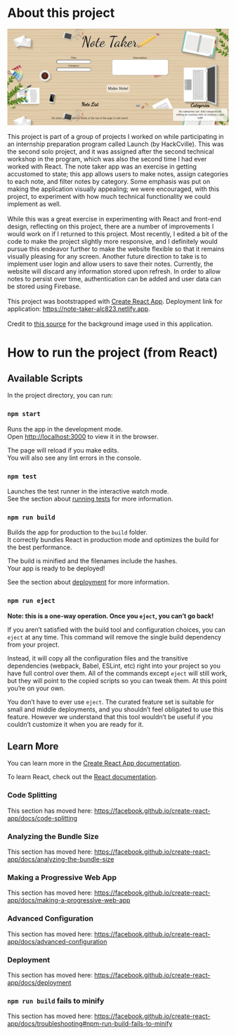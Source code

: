 # About this project

![Screenshot image of website](./website_screenshot.png)

This project is part of a group of projects I worked on while participating in an internship preparation program called Launch (by HackCville). This was the second solo project, and it was assigned after the second technical workshop in the program, which was also the second time I had ever worked with React. The note taker app was an exercise in getting accustomed to state; this app allows users to make notes, assign categories to each note, and filter notes by category. Some emphasis was put on making the application visually appealing; we were encouraged, with this project, to experiment with how much technical functionality we could implement as well.
<br><br>
While this was a great exercise in experimenting with React and front-end design, reflecting on this project, there are a number of improvements I would work on if I returned to this project. Most recently, I edited a bit of the code to make the project slightly more responsive, and I definitely would pursue this endeavor further to make the website flexible so that it remains visually pleasing for any screen. Another future direction to take is to implement user login and allow users to save their notes. Currently, the website will discard any information stored upon refresh. In order to allow notes to persist over time, authentication can be added and user data can be stored using Firebase.
<br><br>
This project was bootstrapped with [Create React App](https://github.com/facebook/create-react-app). Deployment link for application: https://note-taker-alc823.netlify.app.
<br><br>
Credit to [this source](https://png.pngtree.com/thumb_back/fw800/back_our/20190625/ourmid/pngtree-overlooking-desk-computer-background-illustration-image_259797.jpg) for the background image used in this application.


# How to run the project (from React)
## Available Scripts

In the project directory, you can run:

### `npm start`

Runs the app in the development mode.<br />
Open [http://localhost:3000](http://localhost:3000) to view it in the browser.

The page will reload if you make edits.<br />
You will also see any lint errors in the console.

### `npm test`

Launches the test runner in the interactive watch mode.<br />
See the section about [running tests](https://facebook.github.io/create-react-app/docs/running-tests) for more information.

### `npm run build`

Builds the app for production to the `build` folder.<br />
It correctly bundles React in production mode and optimizes the build for the best performance.

The build is minified and the filenames include the hashes.<br />
Your app is ready to be deployed!

See the section about [deployment](https://facebook.github.io/create-react-app/docs/deployment) for more information.

### `npm run eject`

**Note: this is a one-way operation. Once you `eject`, you can’t go back!**

If you aren’t satisfied with the build tool and configuration choices, you can `eject` at any time. This command will remove the single build dependency from your project.

Instead, it will copy all the configuration files and the transitive dependencies (webpack, Babel, ESLint, etc) right into your project so you have full control over them. All of the commands except `eject` will still work, but they will point to the copied scripts so you can tweak them. At this point you’re on your own.

You don’t have to ever use `eject`. The curated feature set is suitable for small and middle deployments, and you shouldn’t feel obligated to use this feature. However we understand that this tool wouldn’t be useful if you couldn’t customize it when you are ready for it.

## Learn More

You can learn more in the [Create React App documentation](https://facebook.github.io/create-react-app/docs/getting-started).

To learn React, check out the [React documentation](https://reactjs.org/).

### Code Splitting

This section has moved here: https://facebook.github.io/create-react-app/docs/code-splitting

### Analyzing the Bundle Size

This section has moved here: https://facebook.github.io/create-react-app/docs/analyzing-the-bundle-size

### Making a Progressive Web App

This section has moved here: https://facebook.github.io/create-react-app/docs/making-a-progressive-web-app

### Advanced Configuration

This section has moved here: https://facebook.github.io/create-react-app/docs/advanced-configuration

### Deployment

This section has moved here: https://facebook.github.io/create-react-app/docs/deployment

### `npm run build` fails to minify

This section has moved here: https://facebook.github.io/create-react-app/docs/troubleshooting#npm-run-build-fails-to-minify
